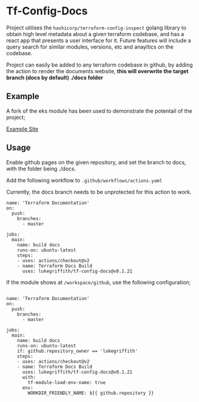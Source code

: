 # Tf-Config-Docs

Project utilises the `hashicorp/terraform-config-inspect` golang library to obtain high level metadata about a given terraform codebase, and has a react app that presents a user interface for it. Future features will include a query search for similar modules, versions, etc and anayltics on the codebase.

Project can easily be added to any terraform codebase in github, by adding the action to render the documents website, **this will overwrite the target branch (docs by default) ./docs folder**

## Example

A fork of the eks module has been used to demonstrate the potentail of the project;

[Example Site](https://lukegriffith.github.io/terraform-aws-eks/)

## Usage

Enable github pages on the given repository, and set the branch to docs, with the folder being ./docs.

Add the following workflow to `.github/workflows/actions.yaml`

Currently, the docs branch needs to be unprotected for this action to work.

```
name: 'Terraform Documentation'
on:
  push:
    branches:
      - master

jobs:
  main:
    name: build docs
    runs-on: ubuntu-latest
    steps:
    - uses: actions/checkout@v2
    - name: Terraform Docs Build
      uses: lukegriffith/tf-config-docs@v0.1.21
```

If the module shows at `/workspace/github`, use the following configuration;

```

name: 'Terraform Documentation'
on:
  push:
    branches:
      - master

jobs:
  main:
    name: build docs
    runs-on: ubuntu-latest
    if: github.repository_owner == 'lukegriffith'
    steps:
    - uses: actions/checkout@v2
    - name: Terraform Docs Build
      uses: lukegriffith/tf-config-docs@v0.1.21
      with:
        tf-module-load-env-name: true
      env:
        WORKDIR_FRIENDLY_NAME: ${{ github.repository }}

```